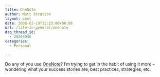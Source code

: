 ```yaml
---
title: OneNote
author: Matt Stratton
layout: post
date: 2008-02-19T12:23:00+00:00
url: /life-in-general/onenote
dsq_thread_id:
  - 28263940
categories:
  - Personal

---
```

Do any of you use [OneNote][1]? I&#8217;m trying to get in the habit of using it more &#8211; wondering what your success stories are, best practices, strategies, etc.

 [1]: https://office.microsoft.com/en-us/onenote/default.aspx